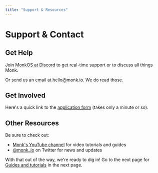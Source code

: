 ```yaml
---
title: "Support & Resources"
---
```


# Support & Contact

## Get Help

Join [MonkOS at Discord](https://discord.gg/monk-io) to get real-time support or to discuss all things Monk.

Or send us an email at <hello@monk.io>. We do read those.

## Get Involved

Here's a quick link to the [application form](https://monk-io.typeform.com/to/SCkHZKPE) (takes only a minute or so).

## Other Resources

Be sure to check out:

- [Monk's YouTube channel](https://www.youtube.com/@monk_io) for video tutorials and guides
- [@monk_io](https://twitter.com/monk_io) on Twitter for news and updates

With that out of the way, we're ready to dig in! Go to the next page for [Guides and tutorials](../basics/running-templates.md) in the next page.